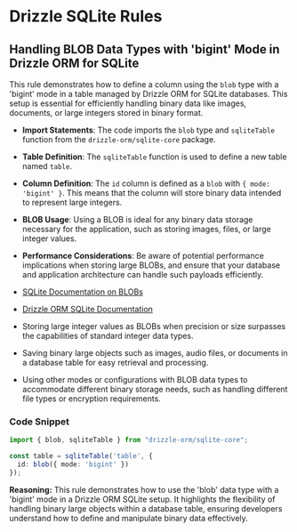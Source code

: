 # Drizzle SQLite Rules

## Handling BLOB Data Types with 'bigint' Mode in Drizzle ORM for SQLite

This rule demonstrates how to define a column using the `blob` type with a 'bigint' mode in a table managed by Drizzle ORM for SQLite databases. This setup is essential for efficiently handling binary data like images, documents, or large integers stored in binary format.

- **Import Statements**: The code imports the `blob` type and `sqliteTable` function from the `drizzle-orm/sqlite-core` package.
- **Table Definition**: The `sqliteTable` function is used to define a new table named `table`.
- **Column Definition**: The `id` column is defined as a `blob` with `{ mode: 'bigint' }`. This means that the column will store binary data intended to represent large integers.

- **BLOB Usage**: Using a BLOB is ideal for any binary data storage necessary for the application, such as storing images, files, or large integer values.
- **Performance Considerations**: Be aware of potential performance implications when storing large BLOBs, and ensure that your database and application architecture can handle such payloads efficiently.

- [SQLite Documentation on BLOBs](https://www.sqlite.org/datatype3.html)
- [Drizzle ORM SQLite Documentation](https://drizzle.zhcndoc.com/docs/column-types/sqlite)

- Storing large integer values as BLOBs when precision or size surpasses the capabilities of standard integer data types.
- Saving binary large objects such as images, audio files, or documents in a database table for easy retrieval and processing.

- Using other modes or configurations with BLOB data types to accommodate different binary storage needs, such as handling different file types or encryption requirements.

### Code Snippet

```typescript
import { blob, sqliteTable } from "drizzle-orm/sqlite-core";

const table = sqliteTable('table', {
  id: blob({ mode: 'bigint' })
});
```

**Reasoning:** This rule demonstrates how to use the 'blob' data type with a 'bigint' mode in a Drizzle ORM SQLite setup. It highlights the flexibility of handling binary large objects within a database table, ensuring developers understand how to define and manipulate binary data effectively.